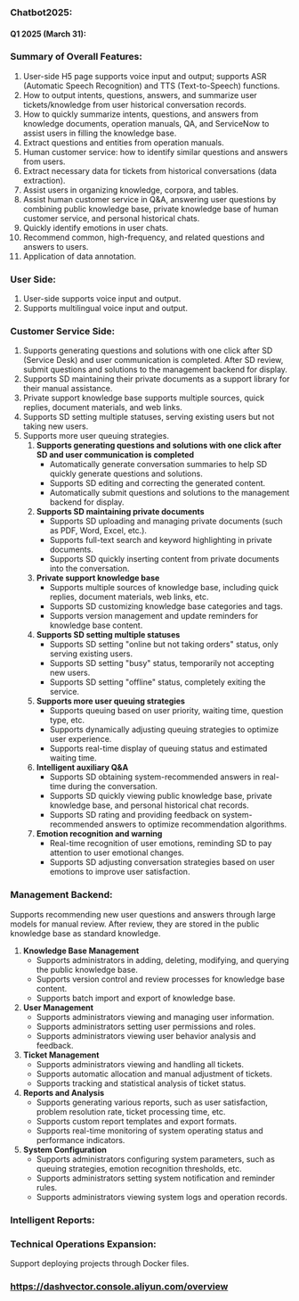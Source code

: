 ### Chatbot2025:
#### Q1 2025 (March 31):

### Summary of Overall Features:

1. User-side H5 page supports voice input and output; supports ASR (Automatic Speech Recognition) and TTS (Text-to-Speech) functions.
2. How to output intents, questions, answers, and summarize user tickets/knowledge from user historical conversation records.
3. How to quickly summarize intents, questions, and answers from knowledge documents, operation manuals, QA, and ServiceNow to assist users in filling the knowledge base.
4. Extract questions and entities from operation manuals.
5. Human customer service: how to identify similar questions and answers from users.
6. Extract necessary data for tickets from historical conversations (data extraction).
7. Assist users in organizing knowledge, corpora, and tables.
8. Assist human customer service in Q&A, answering user questions by combining public knowledge base, private knowledge base of human customer service, and personal historical chats.
9. Quickly identify emotions in user chats.
10. Recommend common, high-frequency, and related questions and answers to users.
11. Application of data annotation.

### User Side:

1. User-side supports voice input and output.
2. Supports multilingual voice input and output.

### Customer Service Side:

1. Supports generating questions and solutions with one click after SD (Service Desk) and user communication is completed. After SD review, submit questions and solutions to the management backend for display.
2. Supports SD maintaining their private documents as a support library for their manual assistance.
3. Private support knowledge base supports multiple sources, quick replies, document materials, and web links.
4. Supports SD setting multiple statuses, serving existing users but not taking new users.
5. Supports more user queuing strategies.
   1. **Supports generating questions and solutions with one click after SD and user communication is completed**
      - Automatically generate conversation summaries to help SD quickly generate questions and solutions.
      - Supports SD editing and correcting the generated content.
      - Automatically submit questions and solutions to the management backend for display.
   2. **Supports SD maintaining private documents**
      - Supports SD uploading and managing private documents (such as PDF, Word, Excel, etc.).
      - Supports full-text search and keyword highlighting in private documents.
      - Supports SD quickly inserting content from private documents into the conversation.
   3. **Private support knowledge base**
      - Supports multiple sources of knowledge base, including quick replies, document materials, web links, etc.
      - Supports SD customizing knowledge base categories and tags.
      - Supports version management and update reminders for knowledge base content.
   4. **Supports SD setting multiple statuses**
      - Supports SD setting "online but not taking orders" status, only serving existing users.
      - Supports SD setting "busy" status, temporarily not accepting new users.
      - Supports SD setting "offline" status, completely exiting the service.
   5. **Supports more user queuing strategies**
      - Supports queuing based on user priority, waiting time, question type, etc.
      - Supports dynamically adjusting queuing strategies to optimize user experience.
      - Supports real-time display of queuing status and estimated waiting time.
   6. **Intelligent auxiliary Q&A**
      - Supports SD obtaining system-recommended answers in real-time during the conversation.
      - Supports SD quickly viewing public knowledge base, private knowledge base, and personal historical chat records.
      - Supports SD rating and providing feedback on system-recommended answers to optimize recommendation algorithms.
   7. **Emotion recognition and warning**
      - Real-time recognition of user emotions, reminding SD to pay attention to user emotional changes.
      - Supports SD adjusting conversation strategies based on user emotions to improve user satisfaction.

### Management Backend:

Supports recommending new user questions and answers through large models for manual review. After review, they are stored in the public knowledge base as standard knowledge.

1. **Knowledge Base Management**
   - Supports administrators in adding, deleting, modifying, and querying the public knowledge base.
   - Supports version control and review processes for knowledge base content.
   - Supports batch import and export of knowledge base.
2. **User Management**
   - Supports administrators viewing and managing user information.
   - Supports administrators setting user permissions and roles.
   - Supports administrators viewing user behavior analysis and feedback.
3. **Ticket Management**
   - Supports administrators viewing and handling all tickets.
   - Supports automatic allocation and manual adjustment of tickets.
   - Supports tracking and statistical analysis of ticket status.
4. **Reports and Analysis**
   - Supports generating various reports, such as user satisfaction, problem resolution rate, ticket processing time, etc.
   - Supports custom report templates and export formats.
   - Supports real-time monitoring of system operating status and performance indicators.
5. **System Configuration**
   - Supports administrators configuring system parameters, such as queuing strategies, emotion recognition thresholds, etc.
   - Supports administrators setting system notification and reminder rules.
   - Supports administrators viewing system logs and operation records.

### Intelligent Reports:

### Technical Operations Expansion:

Support deploying projects through Docker files.

###  https://dashvector.console.aliyun.com/overview

